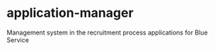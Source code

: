 application-manager
===================

Management system in the recruitment process applications for Blue Service
